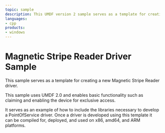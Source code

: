 ```yaml
---
topic: sample
description: This UMDF version 2 sample serves as a template for creating a new Magnetic Stripe Reader driver.
languages:
- cpp
products:
- windows
---
```


<!---
    name: Magnetic Stripe Reader Driver Sample
    platform: UMDF2
    language: cpp
    category: POS
    description: This UMDF version 2 sample serves as a template for creating a new Magnetic Stripe Reader driver. 
    samplefwlink: http://go.microsoft.com/fwlink/p/?LinkId=620202
--->

# Magnetic Stripe Reader Driver Sample

This sample serves as a template for creating a new Magnetic Stripe Reader driver.  

This sample uses UMDF 2.0 and enables basic functionality such as claiming and enabling the device for exclusive access.  

It serves as an example of how to include the libraries necessary to develop a PointOfService driver.  Once a driver is developed using this template it can be compiled for, deployed, and used on x86, amd64, and ARM platforms.